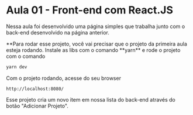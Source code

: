 # Aula 01 - Front-end com React.JS

Nessa aula foi desenvolvido uma página simples que trabalha junto com o back-end desenvolvido na página anterior.

**Para rodar esse projeto, você vai precisar que o projeto da primeira aula esteja rodando. Instale as libs com o comando **yarn\*\* e rode o projeto com o comando

```sh
yarn dev
```

Com o projeto rodando, acesse do seu browser

```
http://localhost:8080/
```

Esse projeto cria um novo item em nossa lista do back-end através do botão "Adicionar Projeto".
